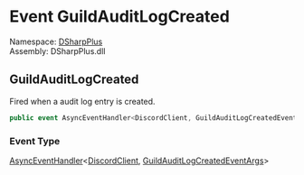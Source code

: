 # Event GuildAuditLogCreated

Namespace: [DSharpPlus](DSharpPlus.md)  
Assembly: DSharpPlus.dll

## <a id="DSharpPlus_DiscordClient_GuildAuditLogCreated"></a>GuildAuditLogCreated

Fired when a audit log entry is created.

```csharp
public event AsyncEventHandler<DiscordClient, GuildAuditLogCreatedEventArgs> GuildAuditLogCreated
```

### Event Type

[AsyncEventHandler](DSharpPlus.AsyncEvents.AsyncEventHandler\-2.md)<[DiscordClient](DSharpPlus.DiscordClient.md), [GuildAuditLogCreatedEventArgs](DSharpPlus.EventArgs.GuildAuditLogCreatedEventArgs.md)\>

